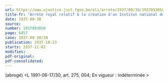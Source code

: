 ```yaml
---
url: https://www.ejustice.just.fgov.be/eli/arrete/1937/09/30/1937093050/justel
title-fr: "Arrêté royal relatif à la création d'un Institut national de Crédit agricole."
date: 1937-09-30
source:
number: 1937093050
page: 6457
case: 1937-09-30/30
publication: 1937-10-23
starts: 1937-11-02
modifies:
pdf-original:
pdf-consolidated:
---
```


(abrogé) <L 1991-06-17/30, art. 275, 004;  En vigueur :   indéterminée >
